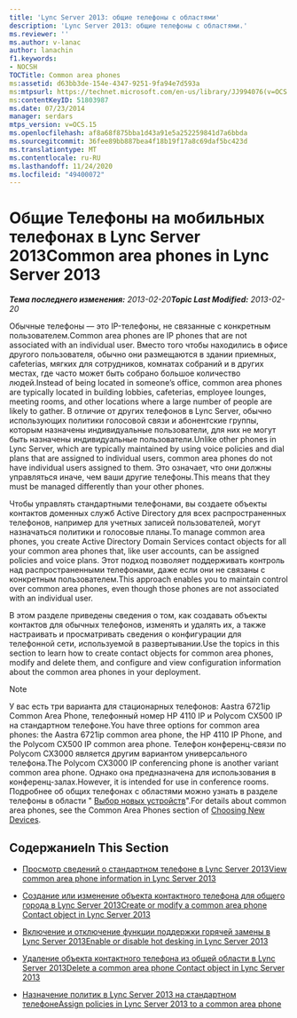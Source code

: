 ```yaml
---
title: 'Lync Server 2013: общие телефоны с областями'
description: 'Lync Server 2013: общие телефоны с областями.'
ms.reviewer: ''
ms.author: v-lanac
author: lanachin
f1.keywords:
- NOCSH
TOCTitle: Common area phones
ms:assetid: d63bb3de-154e-4347-9251-9fa94e7d593a
ms:mtpsurl: https://technet.microsoft.com/en-us/library/JJ994076(v=OCS.15)
ms:contentKeyID: 51803987
ms.date: 07/23/2014
manager: serdars
mtps_version: v=OCS.15
ms.openlocfilehash: af8a68f875bba1d43a91e5a252259841d7a6bbda
ms.sourcegitcommit: 36fee89bb887bea4f18b19f17a8c69daf5bc423d
ms.translationtype: MT
ms.contentlocale: ru-RU
ms.lasthandoff: 11/24/2020
ms.locfileid: "49400072"
---
```

# <a name="common-area-phones-in-lync-server-2013"></a><span data-ttu-id="02d09-103">Общие Телефоны на мобильных телефонах в Lync Server 2013</span><span class="sxs-lookup"><span data-stu-id="02d09-103">Common area phones in Lync Server 2013</span></span>

<div data-xmlns="http://www.w3.org/1999/xhtml">

<div class="topic" data-xmlns="http://www.w3.org/1999/xhtml" data-msxsl="urn:schemas-microsoft-com:xslt" data-cs="https://msdn.microsoft.com/">

<div data-asp="https://msdn2.microsoft.com/asp">



</div>

<div id="mainSection">

<div id="mainBody"><span data-ttu-id="02d09-104">

<span> </span></span><span class="sxs-lookup"><span data-stu-id="02d09-104">

<span> </span></span></span>

<span data-ttu-id="02d09-105">_**Тема последнего изменения:** 2013-02-20_</span><span class="sxs-lookup"><span data-stu-id="02d09-105">_**Topic Last Modified:** 2013-02-20_</span></span>

<span data-ttu-id="02d09-106">Обычные телефоны — это IP-телефоны, не связанные с конкретным пользователем.</span><span class="sxs-lookup"><span data-stu-id="02d09-106">Common area phones are IP phones that are not associated with an individual user.</span></span> <span data-ttu-id="02d09-107">Вместо того чтобы находились в офисе другого пользователя, обычно они размещаются в здании приемных, cafeterias, мягких для сотрудников, комнатах собраний и в других местах, где часто может быть собрано большое количество людей.</span><span class="sxs-lookup"><span data-stu-id="02d09-107">Instead of being located in someone’s office, common area phones are typically located in building lobbies, cafeterias, employee lounges, meeting rooms, and other locations where a large number of people are likely to gather.</span></span> <span data-ttu-id="02d09-108">В отличие от других телефонов в Lync Server, обычно использующих политики голосовой связи и абонентские группы, которым назначены индивидуальные пользователи, для них не могут быть назначены индивидуальные пользователи.</span><span class="sxs-lookup"><span data-stu-id="02d09-108">Unlike other phones in Lync Server, which are typically maintained by using voice policies and dial plans that are assigned to individual users, common area phones do not have individual users assigned to them.</span></span> <span data-ttu-id="02d09-109">Это означает, что они должны управляться иначе, чем ваши другие телефоны.</span><span class="sxs-lookup"><span data-stu-id="02d09-109">This means that they must be managed differently than your other phones.</span></span>

<span data-ttu-id="02d09-110">Чтобы управлять стандартными телефонами, вы создаете объекты контактов доменных служб Active Directory для всех распространенных телефонов, например для учетных записей пользователей, могут назначаться политики и голосовые планы.</span><span class="sxs-lookup"><span data-stu-id="02d09-110">To manage common area phones, you create Active Directory Domain Services contact objects for all your common area phones that, like user accounts, can be assigned policies and voice plans.</span></span> <span data-ttu-id="02d09-111">Этот подход позволяет поддерживать контроль над распространенными телефонами, даже если они не связаны с конкретным пользователем.</span><span class="sxs-lookup"><span data-stu-id="02d09-111">This approach enables you to maintain control over common area phones, even though those phones are not associated with an individual user.</span></span>

<span data-ttu-id="02d09-112">В этом разделе приведены сведения о том, как создавать объекты контактов для обычных телефонов, изменять и удалять их, а также настраивать и просматривать сведения о конфигурации для телефонной сети, используемой в развертывании.</span><span class="sxs-lookup"><span data-stu-id="02d09-112">Use the topics in this section to learn how to create contact objects for common area phones, modify and delete them, and configure and view configuration information about the common area phones in your deployment.</span></span>

<div>


> [!NOTE]  
> <span data-ttu-id="02d09-113">У вас есть три варианта для стационарных телефонов: Aastra 6721ip Common Area Phone, телефонный номер HP 4110 IP и Polycom CX500 IP на стандартном телефоне.</span><span class="sxs-lookup"><span data-stu-id="02d09-113">You have three options for common area phones: the Aastra 6721ip common area phone, the HP 4110 IP Phone, and the Polycom CX500 IP common area phone.</span></span> <span data-ttu-id="02d09-114">Телефон конференц-связи по Polycom CX3000 является другим вариантом универсального телефона.</span><span class="sxs-lookup"><span data-stu-id="02d09-114">The Polycom CX3000 IP conferencing phone is another variant common area phone.</span></span> <span data-ttu-id="02d09-115">Однако она предназначена для использования в конференц-залах.</span><span class="sxs-lookup"><span data-stu-id="02d09-115">However, it is intended for use in conference rooms.</span></span> <span data-ttu-id="02d09-116">Подробнее об общих телефонах с областями можно узнать в разделе телефоны в области " <A href="https://technet.microsoft.com/library/gg398958(v=ocs.14).aspx">Выбор новых устройств</A>".</span><span class="sxs-lookup"><span data-stu-id="02d09-116">For details about common area phones, see the Common Area Phones section of <A href="https://technet.microsoft.com/library/gg398958(v=ocs.14).aspx">Choosing New Devices</A>.</span></span>



</div>

<div>

## <a name="in-this-section"></a><span data-ttu-id="02d09-117">Содержание</span><span class="sxs-lookup"><span data-stu-id="02d09-117">In This Section</span></span>

  - [<span data-ttu-id="02d09-118">Просмотр сведений о стандартном телефоне в Lync Server 2013</span><span class="sxs-lookup"><span data-stu-id="02d09-118">View common area phone information in Lync Server 2013</span></span>](lync-server-2013-view-common-area-phone-information.md)

  - [<span data-ttu-id="02d09-119">Создание или изменение объекта контактного телефона для общего города в Lync Server 2013</span><span class="sxs-lookup"><span data-stu-id="02d09-119">Create or modify a common area phone Contact object in Lync Server 2013</span></span>](lync-server-2013-create-or-modify-a-common-area-phone-contact-object.md)

  - [<span data-ttu-id="02d09-120">Включение и отключение функции поддержки горячей замены в Lync Server 2013</span><span class="sxs-lookup"><span data-stu-id="02d09-120">Enable or disable hot desking in Lync Server 2013</span></span>](lync-server-2013-enable-or-disable-hot-desking.md)

  - [<span data-ttu-id="02d09-121">Удаление объекта контактного телефона из общей области в Lync Server 2013</span><span class="sxs-lookup"><span data-stu-id="02d09-121">Delete a common area phone Contact object in Lync Server 2013</span></span>](lync-server-2013-delete-a-common-area-phone-contact-object.md)

  - [<span data-ttu-id="02d09-122">Назначение политик в Lync Server 2013 на стандартном телефоне</span><span class="sxs-lookup"><span data-stu-id="02d09-122">Assign policies in Lync Server 2013 to a common area phone</span></span>](lync-server-2013-assign-policies-to-a-common-area-phone.md)

<span data-ttu-id="02d09-123"></div>

</div>

<span> </span>

</div>

</div>

</span><span class="sxs-lookup"><span data-stu-id="02d09-123"></div>

</div>

<span> </span>

</div>

</div>

</span></span></div>

